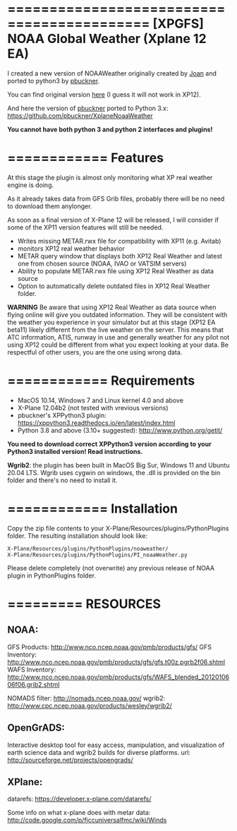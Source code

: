 ===========================================
[XPGFS] NOAA Global Weather (Xplane 12 EA)
===========================================

I created a new version of NOAAWeather originally created by [Joan](https://github.com/joanpc) and ported to python3 by [pbuckner](https://github.com/pbuckner).

You can find original version [here](http://x-plane.joanpc.com/plugins/xpgfs-noaa-weather) (I guess it will not work in XP12).

And here the version of [pbuckner](https://github.com/pbuckner) ported to Python 3.x:
https://github.com/pbuckner/XplaneNoaaWeather

**You cannot have both python 3 and python 2 interfaces and plugins!**

============
Features
============

At this stage the plugin is almost only monitoring what XP real weather engine is doing.

As it already takes data from GFS Grib files, probably there will be no need to download them anylonger.

As soon as a final version of X-Plane 12 will be released, I will consider if some of the XP11 version features will still be needed.

- Writes missing METAR.rwx file for compatibility with XP11 (e.g. Avitab)
- monitors XP12 real weather behavior
- METAR query window that displays both XP12 Real Weather and latest one from chosen source (NOAA, IVAO or VATSIM servers)
- Ability to populate METAR.rwx file using XP12 Real Weather as data source
- Option to automatically delete outdated files in XP12 Real Weather folder.

**WARNING**
Be aware that using XP12 Real Weather as data source when flying online will give you outdated information. They will be consistent with the weather you experience in your simulator but at this stage (XP12 EA beta11) likely different from the live weather on the server.
This means that ATC information, ATIS, runway in use and generally weather for any pilot not using XP12 could be different from what you expect looking at your data.
Be respectful of other users, you are the one using wrong data.

============
Requirements
============
- MacOS 10.14, Windows 7 and Linux kernel 4.0 and above
- X-Plane 12.04b2 (not tested with vrevious versions) 
- pbuckner's XPPython3 plugin:
https://xppython3.readthedocs.io/en/latest/index.html
- Python 3.8 and above (3.10+ suggested):
http://www.python.org/getit/

**You need to download correct XPPython3 version according to your Python3 installed version!
Read instructions.**

**Wgrib2**: 
the plugin has been built in MacOS Big Sur, Windows 11 and Ubuntu 20.04 LTS.
Wgrib uses cygwin on windows, the .dll is provided on the
bin folder and there's no need to install it.

============
Installation
============

Copy the zip file contents to your X-Plane/Resources/plugins/PythonPlugins folder.
The resulting installation should look like:

    X-Plane/Resources/plugins/PythonPlugins/noaweather/
    X-Plane/Resources/plugins/PythonPlugins/PI_noaaWeather.py

Please delete completely (not overwrite) any previous release of NOAA plugin in PythonPlugins folder.

=========
RESOURCES
=========

NOAA:
-----
GFS Products:     http://www.nco.ncep.noaa.gov/pmb/products/gfs/
GFS Inventory:    http://www.nco.ncep.noaa.gov/pmb/products/gfs/gfs.t00z.pgrb2f06.shtml
WAFS Inventory:   http://www.nco.ncep.noaa.gov/pmb/products/gfs/WAFS_blended_2012010606f06.grib2.shtml

NOMADS filter: http://nomads.ncep.noaa.gov/
wgrib2:        http://www.cpc.ncep.noaa.gov/products/wesley/wgrib2/

OpenGrADS:
----------
Interactive desktop tool for easy access, manipulation, and visualization of
earth science data and wgrib2 builds for diverse platforms.
url:           http://sourceforge.net/projects/opengrads/


XPlane:
-------
datarefs:      https://developer.x-plane.com/datarefs/

Some info on what x-plane does with metar data:
               http://code.google.com/p/fjccuniversalfmc/wiki/Winds
